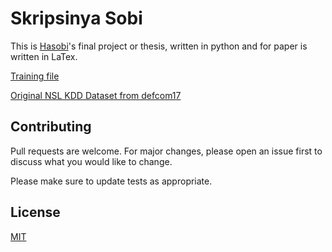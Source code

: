 # Skripsinya Sobi

This is [Hasobi](https://twitter.com/hasobi)'s final project or thesis, written in python and for paper is written in LaTex.

[Training file](https://github.com/hasobi/skripsi/blob/master/tugas_akhir_v3.ipynb)

[Original NSL KDD Dataset from defcom17](https://github.com/defcom17/NSL_KDD)

## Contributing
Pull requests are welcome. For major changes, please open an issue first to discuss what you would like to change.

Please make sure to update tests as appropriate.

## License
[MIT](https://choosealicense.com/licenses/mit/)
